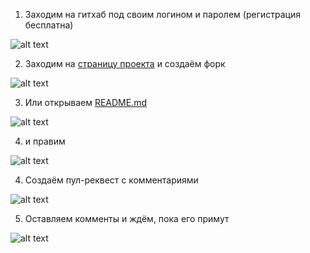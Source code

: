 
1) Заходим на гитхаб под своим логином и паролем (регистрация бесплатна)

![alt text](https://github.com/for2ch/Linux-F.A.Q./blob/master/resources/pictures/login.png "login")


2) Заходим на [страницу проекта](https://github.com/for2ch/Linux-F.A.Q.) и создаём форк

![alt text](https://github.com/for2ch/Linux-F.A.Q./blob/master/resources/pictures/open_web_page.png "fork")


3) Или открываем [README.md](https://github.com/for2ch/Linux-F.A.Q./blob/master/README.md)

![alt text](https://github.com/for2ch/Linux-F.A.Q./blob/master/resources/pictures/make_changes.png "README.md")


4) и правим

![alt text](https://github.com/for2ch/Linux-F.A.Q./blob/master/resources/pictures/make_changes.png "changes")


4) Создаём пул-реквест с комментариями

![alt text](https://github.com/for2ch/Linux-F.A.Q./blob/master/resources/pictures/create_pull_request.png "pull request")


5) Оставляем комменты и ждём, пока его примут

![alt text](https://github.com/for2ch/Linux-F.A.Q./blob/master/resources/pictures/wait.png "wait")
